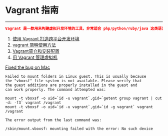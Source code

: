# Vagrant 指南

---

```json
Vagrant 是一款用来构建虚拟开发环境的工具，非常适合 php/python/ruby/java 这类语言开发 web 应用，“代码在我机子上运行没有问题”这种说辞将成为历史。
```

1. [使用 Vagrant 打造跨平台开发环境](http://segmentfault.com/a/1190000000264347)
2. [vagrant 简明使用方法](http://my.oschina.net/guanyue/blog/390287)
3. [Vagrant简介和安装配置](http://rmingwang.com/vagrant-commands-and-config.html)
4. [用 Vagrant 管理虚拟机](http://ninghao.net/blog/2077)


[Fixed the bug on Mac](http://stackoverflow.com/questions/22717428/vagrant-error-failed-to-mount-folders-in-linux-guest)

```
Failed to mount folders in Linux guest. This is usually because
the "vboxsf" file system is not available. Please verify that
the guest additions are properly installed in the guest and
can work properly. The command attempted was:

mount -t vboxsf -o uid=`id -u vagrant`,gid=`getent group vagrant | cut -d: -f3` vagrant /vagrant
mount -t vboxsf -o uid=`id -u vagrant`,gid=`id -g vagrant` vagrant /vagrant

The error output from the last command was:

/sbin/mount.vboxsf: mounting failed with the error: No such device

```
